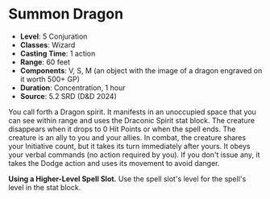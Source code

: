 # Summon Dragon

- **Level**: 5 Conjuration
- **Classes**: Wizard
- **Casting Time**: 1 action
- **Range**: 60 feet
- **Components**: V, S, M (an object with the image of a dragon engraved on it worth 500+ GP)
- **Duration**: Concentration, 1 hour
- **Source**: 5.2 SRD (D&D 2024)

You call forth a Dragon spirit. It manifests in an unoccupied space that you can see within range and uses the Draconic Spirit stat block. The creature disappears when it drops to 0 Hit Points or when the spell ends. The creature is an ally to you and your allies. In combat, the creature shares your Initiative count, but it takes its turn immediately after yours. It obeys your verbal commands (no action required by you). If you don't issue any, it takes the Dodge action and uses its movement to avoid danger.

**Using a Higher-Level Spell Slot.** Use the spell slot's level for the spell's level in the stat block.
